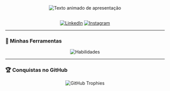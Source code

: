 <div align="center">
  <img src="https://readme-typing-svg.herokuapp.com?font=Fira+Code&size=22&pause=1000&color=00BFFF&center=true&vCenter=true&width=550&lines=Hello,+i´m+Miguel!+%F0%9F%91%8B;Software+and+Data+analysis+enthusiast;turning+ideas+into+code." alt="Texto animado de apresentação" />
</div>

<br>

<p align="center">
  <a href="https://www.linkedin.com/in/miguelhmelo/" target="_blank"><img src="https://img.shields.io/badge/LinkedIn-0A66C2?style=flat-square&logo=linkedin&logoColor=white" alt="LinkedIn"></a>
  <a href="https://www.instagram.com/miguel.melo110/" target="_blank"><img src="https://img.shields.io/badge/Instagram-E4405F?style=flat-square&logo=instagram&logoColor=white" alt="Instagram"></a>
</p>

---

### 🚀 Minhas Ferramentas

<p align="center">
  <img src="https://skillicons.dev/icons?i=python,javascript,typescript,nodejs,java,c,express,django,postgres,mongodb,docker,git&perline=6" alt="Habilidades"/>
</p>

---

### 🏆 Conquistas no GitHub

<p align="center">
  <img src="https://github-profile-trophy.vercel.app/?username=MikezinZ&theme=dracula&no-frame=true&no-bg=true&margin-w=4" alt="GitHub Trophies"/>
</p>
